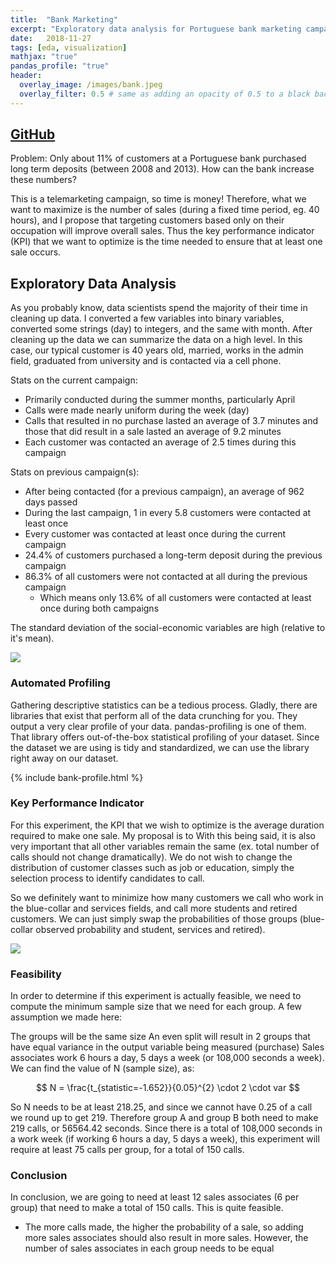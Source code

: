 ```yaml
---
title:  "Bank Marketing"
excerpt: "Exploratory data analysis for Portuguese bank marketing campaign."
date:   2018-11-27
tags: [eda, visualization]
mathjax: "true"
pandas_profile: "true"
header:
  overlay_image: /images/bank.jpeg
  overlay_filter: 0.5 # same as adding an opacity of 0.5 to a black background
---
```


## [GitHub](https://github.com/mkm29/DataScience/blob/master/thinkful/unit/1/capstone/Bank%20Marketing.ipynb)

Problem: Only about 11% of customers at a Portuguese bank purchased long term deposits (between 2008 and 2013). How can the bank increase these numbers?

This is a telemarketing campaign, so time is money! Therefore, what we want to maximize is the number of sales (during a fixed time period, eg. 40 hours), and I propose that targeting customers based only on their occupation will improve overall sales. Thus the key performance indicator (KPI) that we want to optimize is the time needed to ensure that at least one sale occurs.

## Exploratory Data Analysis

As you probably know, data scientists spend the majority of their time in cleaning up data. I converted a few variables into binary variables, converted some strings (day) to integers, and the same with month. After cleaning up the data we can summarize the data on a high level. In this case, our typical customer is 40 years old, married, works in the admin field, graduated from university and is contacted via a cell phone. 

Stats on the current campaign:

  * Primarily conducted during the summer months, particularly April
  * Calls were made nearly uniform during the week (day)
  * Calls that resulted in no purchase lasted an average of 3.7 minutes and those that did result in a sale lasted an average of 9.2 minutes
  * Each customer was contacted an average of 2.5 times during this campaign
 
Stats on previous campaign(s):

  * After being contacted (for a previous campaign), an average of 962 days passed
  * During the last campaign, 1 in every 5.8 customers were contacted at least once
  * Every customer was contacted at least once during the current campaign
  * 24.4% of customers purchased a long-term deposit during the previous campaign
  * 86.3% of all customers were not contacted at all during the previous campaign
    * Which means only 13.6% of all customers were contacted at least once during both campaigns

The standard deviation of the social-economic variables are high (relative to it's mean).


<img src="{{site.baseurl}}/images/posts/1-eda-bar-plots.png">

### Automated Profiling

Gathering descriptive statistics can be a tedious process. Gladly, there are libraries that exist that perform all of the data crunching for you. They output a very clear profile of your data. pandas-profiling is one of them. That library offers out-of-the-box statistical profiling of your dataset. Since the dataset we are using is tidy and standardized, we can use the library right away on our dataset.

{% include bank-profile.html %}


### Key Performance Indicator

For this experiment, the KPI that we wish to optimize is the average duration required to make one sale. My proposal is to With this being said, it is also very important that all other variables remain the same (ex. total number of calls should not change dramatically). We do not wish to change the distribution of customer classes such as job or education, simply the selection process to identify candidates to call.

So we definitely want to minimize how many customers we call who work in the blue-collar and services fields, and call more students and retired customers. We can just simply swap the probabilities of those groups (blue-collar observed probability and student, services and retired).


<img src="{{site.baseurl}}/images/posts/1-eda-joint-kde-plot.png">


### Feasibility
In order to determine if this experiment is actually feasible, we need to compute the minimum sample size that we need for each group. A few assumption we made here:

The groups will be the same size
An even split will result in 2 groups that have equal variance in the output variable being measured (purchase)
Sales associates work 6 hours a day, 5 days a week (or 108,000 seconds a week). We can find the value of N (sample size), as:

$$ N = \frac{t_{statistic=-1.652}}{0.05}^{2} \cdot 2 \cdot var $$

So N needs to be at least 218.25, and since we cannot have 0.25 of a call we round up to get 219. Therefore group A and group B both need to make 219 calls, or 56564.42 seconds. Since there is a total of 108,000 seconds in a work week (if working 6 hours a day, 5 days a week), this experiment will require at least 75 calls per group, for a total of 150 calls.


### Conclusion

In conclusion, we are going to need at least 12 sales associates (6 per group) that need to make a total of 150 calls. This is quite feasible.

  * The more calls made, the higher the probability of a sale, so adding more sales associates should also result in more sales. However, the number of sales associates in each group needs to be equal
